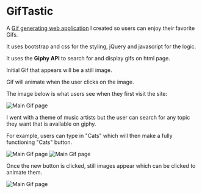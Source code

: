 # GifTastic

A [Gif generating web application](https://saadmecci.github.io/GifTastic/) I created so users can enjoy their favorite Gifs.

It uses bootstrap and css for the styling, jQuery and javascript for the logic.

It uses the **Giphy API** to search for and display gifs on html page.

Initial Gif that appears will be a still image. 

Gif will animate when the user clicks on the image.

The image below is what users see when they first visit the site:

<img src="gifIndex.png" alt="Main Gif page">

I went with a theme of music artists but the user can search for any topic they want that is available on giphy.

For example, users can type in "Cats" which will then make a fully functioning "Cats" button.

<img src="userChoice1.png" alt="Main Gif page">

<img src="userChoice2.png" alt="Main Gif page">

Once the new button is clicked, still images appear which can be clicked to animate them.

<img src="userChoiceResult.png" alt="Main Gif page">